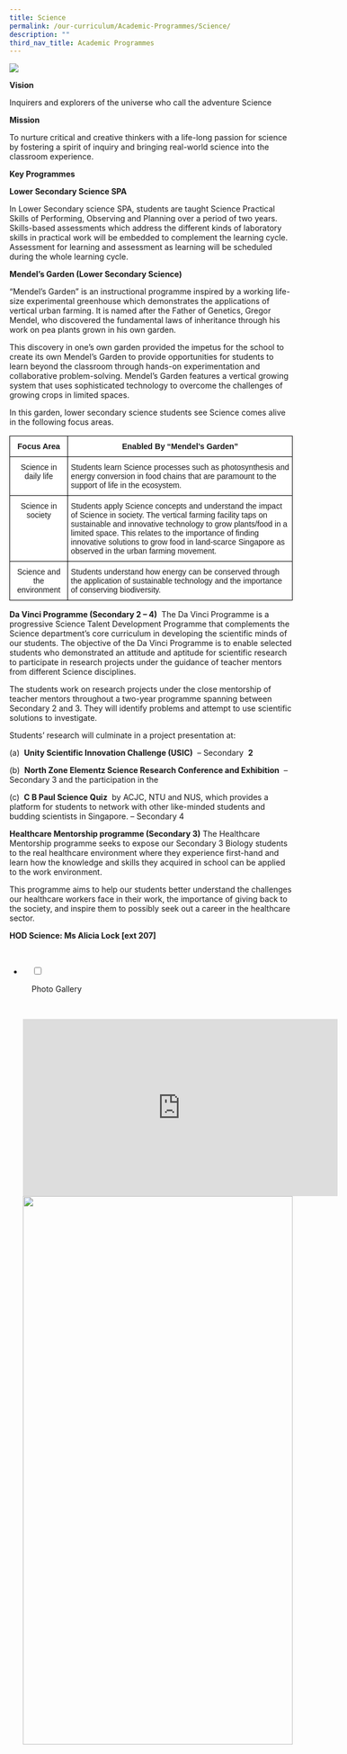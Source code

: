 ```yaml
---
title: Science
permalink: /our-curriculum/Academic-Programmes/Science/
description: ""
third_nav_title: Academic Programmes
---
```

![](/images/Our%20Curriculum/Academic%20Programmes/Science/S1.jpg)

**Vision** 

Inquirers and explorers of the universe who call the adventure Science 

  

****Mission**** 

To nurture critical and creative thinkers with a life-long passion for science by fostering a spirit of inquiry and bringing real-world science into the classroom experience. 

  

****Key Programmes**** 

  

****Lower Secondary Science SPA**** 

In Lower Secondary science SPA, students are taught Science Practical Skills of Performing, Observing and Planning over a period of two years. Skills-based assessments which address the different kinds of laboratory skills in practical work will be embedded to complement the learning cycle. Assessment for learning and assessment as learning will be scheduled during the whole learning cycle. 

  

****Mendel’s Garden (Lower Secondary Science)**** 

“Mendel’s Garden” is an instructional programme inspired by a working life-size experimental greenhouse which demonstrates the applications of vertical urban farming. It is named after the Father of Genetics, Gregor Mendel, who discovered the fundamental laws of inheritance through his work on pea plants grown in his own garden. 

  

This discovery in one’s own garden provided the impetus for the school to create its own Mendel’s Garden to provide opportunities for students to learn beyond the classroom through hands-on experimentation and collaborative problem-solving. Mendel’s Garden features a vertical growing system that uses sophisticated technology to overcome the challenges of growing crops in limited spaces. 

  

In this garden, lower secondary science students see Science comes alive in the following focus areas.

<style type="text/css">
.tg  {border-collapse:collapse;border-spacing:0;}
.tg td{border-color:black;border-style:solid;border-width:1px;font-family:Arial, sans-serif;font-size:14px;
  overflow:hidden;padding:10px 5px;word-break:normal;}
.tg th{border-color:black;border-style:solid;border-width:1px;font-family:Arial, sans-serif;font-size:14px;
  font-weight:normal;overflow:hidden;padding:10px 5px;word-break:normal;}
.tg .tg-9hzb{background-color:#FFF;font-weight:bold;text-align:center;vertical-align:top}
.tg .tg-7yig{background-color:#FFF;text-align:center;vertical-align:top}
.tg .tg-ktyi{background-color:#FFF;text-align:left;vertical-align:top}
</style>
<table class="tg">
<thead>
  <tr>
    <th class="tg-9hzb"><span style="font-weight:bolder">Focus Area</span></th>
    <th class="tg-9hzb"><span style="font-weight:bolder">Enabled By “Mendel’s Garden”</span></th>
  </tr>
</thead>
<tbody>
  <tr>
    <td class="tg-7yig">Science in daily life</td>
    <td class="tg-ktyi">Students learn Science processes such as photosynthesis and energy conversion in food chains that are paramount to the support of life in the ecosystem.</td>
  </tr>
  <tr>
    <td class="tg-7yig">Science in society</td>
    <td class="tg-ktyi">Students apply Science concepts and understand the impact of Science in society. The vertical farming facility taps on sustainable and innovative technology to grow plants/food in a limited space. This relates to the importance of finding innovative solutions to grow food in land-scarce Singapore as observed in the urban farming movement.</td>
  </tr>
  <tr>
    <td class="tg-7yig">Science and the environment</td>
    <td class="tg-ktyi">Students understand how energy can be conserved through the application of sustainable technology and the importance of conserving biodiversity.</td>
  </tr>
</tbody>
</table>

****Da Vinci Programme (Secondary 2 – 4)****  The Da Vinci Programme is a progressive Science Talent Development Programme that complements the Science department’s core curriculum in developing the scientific minds of our students. The objective of the Da Vinci Programme is to enable selected students who demonstrated an attitude and aptitude for scientific research to participate in research projects under the guidance of teacher mentors from different Science disciplines. 

  

The students work on research projects under the close mentorship of teacher mentors throughout a two-year programme spanning between Secondary 2 and 3. They will identify problems and attempt to use scientific solutions to investigate. 

  

Students’ research will culminate in a project presentation at: 

  

(a)  **Unity Scientific Innovation Challenge (USIC)**  – Secondary  **2** 

(b)  **North Zone Elementz Science Research Conference and Exhibition**  – Secondary 3 and the participation in the

(c)  **C B Paul Science Quiz**  by ACJC, NTU and NUS, which provides a platform for students to network with other like-minded students and budding scientists in Singapore. – Secondary 4 

  

****Healthcare Mentorship programme (Secondary 3)**** The Healthcare Mentorship programme seeks to expose our Secondary 3 Biology students to the real healthcare environment where they experience first-hand and learn how the knowledge and skills they acquired in school can be applied to the work environment. 

  

This programme aims to help our students better understand the challenges our healthcare workers face in their work, the importance of giving back to the society, and inspire them to possibly seek out a career in the healthcare sector. 

**HOD Science: Ms Alicia Lock \[ext 207\]**

<ul class="jekyllcodex_accordion">

  <li>

    <input type="checkbox" id="accordion1">

    <label for="accordion1">Photo Gallery</label>

    <div>

<p> <iframe width="560" height="315" src="https://www.youtube.com/embed/nZCKqhtKvpw" title="YouTube video player" frameborder="0" allow="accelerometer; autoplay; clipboard-write; encrypted-media; gyroscope; picture-in-picture" allowfullscreen></iframe>
			  
<img style="width:100%;height:50%" src="/images/Our%20Curriculum/Academic%20Programmes/Science/S2.png">
	<img style="width:100%;height:50%" src="/images/Our%20Curriculum/Academic%20Programmes/Science/S3.png">
<img style="width:100%;height:50%" src="/images/Our%20Curriculum/Academic%20Programmes/Science/S4.png">
<img style="width:100%;height:50%" src="/images/Our%20Curriculum/Academic%20Programmes/Science/S5.png">
<img style="width:100%;height:50%" src="/images/Our%20Curriculum/Academic%20Programmes/Science/S6.png">
<img style="width:100%;height:50%" src="/images/Our%20Curriculum/Academic%20Programmes/Science/S7.png">
<img style="width:100%;height:50%" src="/images/Our%20Curriculum/Academic%20Programmes/Science/S8.png">
	<img style="width:100%;height:50%" src="/images/Our%20Curriculum/Academic%20Programmes/Science/S9.png">



July 13</p>

    </div>

</li>
	<li>

    <input type="checkbox" id="accordion2">

    <label for="accordion2">Voices of Science</label>

    <div>

  <p> </p>

    </div>

</li>
	
	

	
</ul>